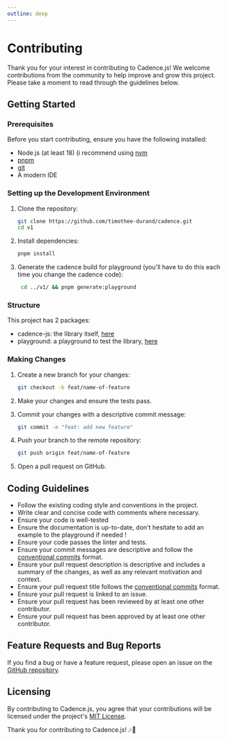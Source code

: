 ```yaml
---
outline: deep
---
```


# Contributing

Thank you for your interest in contributing to Cadence.js! We welcome contributions from the community to help improve
and grow this project. Please take a moment to read through the guidelines below.

## Getting Started

### Prerequisites

Before you start contributing, ensure you have the following installed:

- Node.js (at least 18) (i recommend using [nvm](https://github.com/nvm-sh/nvm)
- [pnpm](https://pnpm.io/)
- [git](https://git-scm.com/)
- A modern IDE

### Setting up the Development Environment

1. Clone the repository:

   ```bash
   git clone https://github.com/timothee-durand/cadence.git
   cd v1
   ```

2. Install dependencies:

   ```bash
   pnpm install
   ```

3. Generate the cadence build for playground (you'll have to do this each time you change the cadence code):

   ```bash
    cd ../v1/ && pnpm generate:playground
    ```

### Structure

This project has 2 packages:

- cadence-js: the library itself, [here](./src/cadence/README.md)
- playground: a playground to test the library, [here](./src/playground/README.md)

### Making Changes

1. Create a new branch for your changes:

   ```bash
   git checkout -b feat/name-of-feature
   ```

2. Make your changes and ensure the tests pass.

3. Commit your changes with a descriptive commit message:

   ```bash
   git commit -m "feat: add new feature"
   ```

4. Push your branch to the remote repository:

   ```bash
   git push origin feat/name-of-feature
   ```

5. Open a pull request on GitHub.

## Coding Guidelines

- Follow the existing coding style and conventions in the project.
- Write clear and concise code with comments where necessary.
- Ensure your code is well-tested
- Ensure the documentation is up-to-date, don't hesitate to add an example to the playground if needed !
- Ensure your code passes the linter and tests.
- Ensure your commit messages are descriptive and follow
  the [conventional commits](https://www.conventionalcommits.org/en/v1.0.0/) format.
- Ensure your pull request description is descriptive and includes a summary of the changes, as well as any relevant
  motivation and context.
- Ensure your pull request title follows the [conventional commits](https://www.conventionalcommits.org/en/v1.0.0/)
  format.
- Ensure your pull request is linked to an issue.
- Ensure your pull request has been reviewed by at least one other contributor.
- Ensure your pull request has been approved by at least one other contributor.

## Feature Requests and Bug Reports

If you find a bug or have a feature request, please open an issue on
the [GitHub repository](https://github.com/timothee-durand/cadence/issues).

## Licensing

By contributing to Cadence.js, you agree that your contributions will be licensed under the
project's [MIT License](LICENSE).

Thank you for contributing to Cadence.js! 🎶🚀
